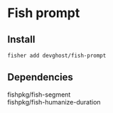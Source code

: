 # Fish prompt

## Install

```[bash]
fisher add devghost/fish-prompt
```

## Dependencies

fishpkg/fish-segment  
fishpkg/fish-humanize-duration
